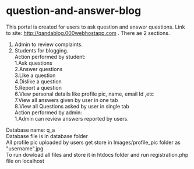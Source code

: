 # question-and-answer-blog
This portal is created for users to ask question and answer questions.
Link to site: http://qandablog.000webhostapp.com . 
There ae 2 sections.     
1. Admin to review complaints.    
2. Students for blogging.      
Action performed by student:  
1.Ask questions  
2.Answer questions  
3.Like a question  
4.Dislike a question    
5.Report a question  
6.View personal details like profile pic, name, email Id ,etc  
7.View all answers given by user in one tab   
8.View all Questions asked by user in single tab  
Action performed by admin:  
1.Admin can review answers reported by users.   
  
Database name: q_a  
Database file is in database folder  
All profile pic uploaded by users get store in Images/profile_pic folder as "username".jpg  
To run dowload all files and store it in htdocs folder and run registration.php file on localhost  
